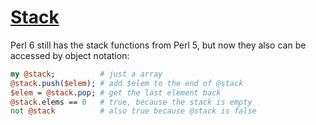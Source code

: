[1]: https://rosettacode.org/wiki/Stack

# [Stack][1]

Perl 6 still has the stack functions from Perl 5, but now they also can be accessed by object notation:

```perl
my @stack;          # just a array
@stack.push($elem); # add $elem to the end of @stack
$elem = @stack.pop; # get the last element back
@stack.elems == 0   # true, because the stack is empty
not @stack          # also true because @stack is false
```
